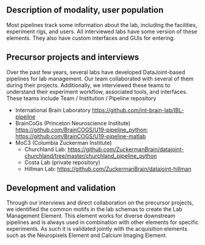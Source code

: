 ## Description of modality, user population
Most pipelines track some information about the lab, including the facilities, experiment rigs, and users. All interviewed labs have some version of these elements. They also have custom interfaces and GUIs for entering.

## Precursor projects and interviews
Over the past few years, several labs have developed DataJoint-based pipelines for lab management. Our team collaborated with several of them during their projects. Additionally, we interviewed these teams to understand their experiment workflow, associated tools, and interfaces.
These teams include
Team / Institution / Pipeline repository
+ International Brain Laboratory https://github.com/int-brain-lab/IBL-pipeline
+ BrainCoGs (Princeton Neuroscience Institute) https://github.com/BrainCOGS/U19-pipeline_python; https://github.com/BrainCOGS/U19-pipeline-matlab
+ MoC3 (Columbia Zuckerman Institute)
    + Churchland Lab: https://github.com/ZuckermanBrain/datajoint-churchland/tree/master/churchland_pipeline_python
    + Costa Lab (private repository)
    + Hillman Lab: https://github.com/ZuckermanBrain/datajoint-hillman

## Development and validation
Through our interviews and direct collaboration on the precursor projects, we identified the common motifs in the lab schemas to create the Lab Management Element.
This element works for diverse downstream pipelines and is always used in combination with other elements for specific experiments. As such it is validated jointly with the acquisition elements such as the Neuropixels Element and Calcium Imaging Element.

